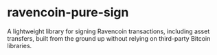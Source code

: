 # ravencoin-pure-sign
A lightweight library for signing Ravencoin transactions, including asset transfers, built from the ground up without relying on third-party Bitcoin libraries.
